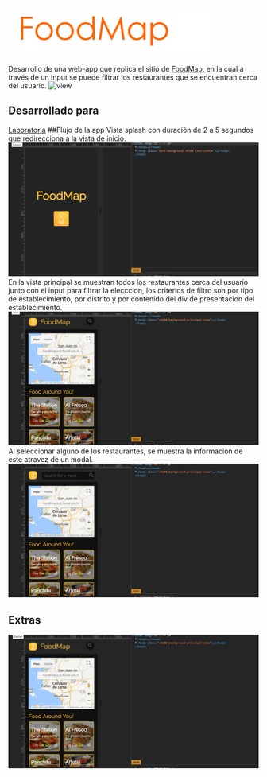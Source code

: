 # ![logo-forma](https://github.com/Gloper98/foodMap/raw/master/assets/images/foodMap-logo-read.png "FoodMap") 
Desarrollo de una web-app que replica el sitio de [FoodMap](https://play.google.com/store/apps/details?id=ru.trinitydigital.poison&hl=en), en la cual a través de un input se puede filtrar los restaurantes que se encuentran cerca del usuario.
![view](https://user-images.githubusercontent.com/32302890/38159600-6cb49f3c-3471-11e8-8913-dca23d1d0e27.png "FoodMap") 
## Desarrollado para 
[Laboratoria](http://laboratoria.la)
##Flujo de la app
Vista splash con duración de 2 a 5 segundos que redirecciona a la vista de inicio. 
![Pagina Web](https://github.com/Gloper98/foodMap/raw/master/assets/images/splash.gif "lyft-jQuery")
En la vista principal se muestran todos los restaurantes cerca del usuario junto con el input para filtrar la elecccion, los criterios de filtro son por tipo de establecimiento, por distrito y por contenido del div de presentacion del establecimiento.
![Pagina Web](https://github.com/Gloper98/foodMap/raw/master/assets/images/busqueda.gif "lyft-jQuery")
Al seleccionar alguno de los restaurantes, se muestra la informacion de este atravez de un modal. 
![Pagina Web](https://github.com/Gloper98/foodMap/raw/master/assets/images/modal.gif "lyft-jQuery")
## Extras
![Pagina Web](https://github.com/Gloper98/foodMap/raw/master/assets/images/extra.gif "lyft-jQuery")
